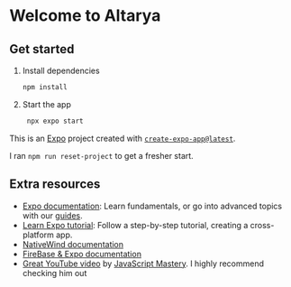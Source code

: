 # Welcome to Altarya

## Get started

1. Install dependencies

   ```bash
   npm install
   ```

2. Start the app

   ```bash
    npx expo start
   ```

This is an [Expo](https://expo.dev) project created with [`create-expo-app@latest`](https://docs.expo.dev/router/installation/).

I ran `npm run reset-project` to get a fresher start.

## Extra resources

- [Expo documentation](https://docs.expo.dev/): Learn fundamentals, or go into advanced topics with our [guides](https://docs.expo.dev/guides).
- [Learn Expo tutorial](https://docs.expo.dev/tutorial/introduction/): Follow a step-by-step tutorial, creating a cross-platform app.
- [NativeWind documentation](https://www.nativewind.dev/overview/)
- [FireBase & Expo documentation](https://docs.expo.dev/guides/using-firebase/)
- [Great YouTube video](https://www.youtube.com/watch?v=ZBCUegTZF7M&t=1072s) by [JavaScript Mastery](https://www.youtube.com/@javascriptmastery). I highly recommend checking him out
